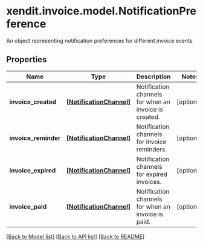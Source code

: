 # xendit.invoice.model.NotificationPreference

An object representing notification preferences for different invoice events.

## Properties
| Name | Type | Description | Notes |
| ------------ | ------------- | ------------- | ------------- |
| **invoice_created** | [**[NotificationChannel]**](NotificationChannel.md) | Notification channels for when an invoice is created. | [optional]  |
| **invoice_reminder** | [**[NotificationChannel]**](NotificationChannel.md) | Notification channels for invoice reminders. | [optional]  |
| **invoice_expired** | [**[NotificationChannel]**](NotificationChannel.md) | Notification channels for expired invoices. | [optional]  |
| **invoice_paid** | [**[NotificationChannel]**](NotificationChannel.md) | Notification channels for when an invoice is paid. | [optional]  |


[[Back to Model list]](../README.md#documentation-for-models) [[Back to API list]](../README.md#documentation-for-api-endpoints) [[Back to README]](../README.md)


